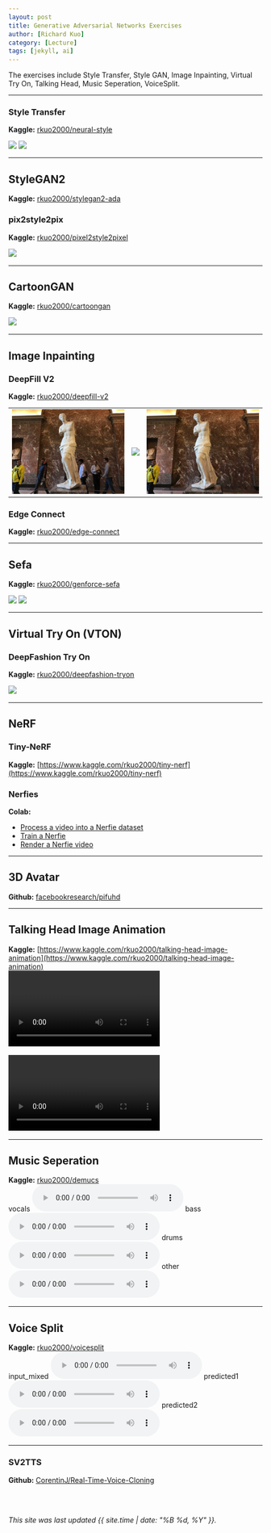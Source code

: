 ```yaml
---
layout: post
title: Generative Adversarial Networks Exercises
author: [Richard Kuo]
category: [Lecture]
tags: [jekyll, ai]
---
```


The exercises include Style Transfer, Style GAN, Image Inpainting, Virtual Try On, Talking Head, Music Seperation, VoiceSplit.

---
### Style Transfer
**Kaggle:** [rkuo2000/neural-style](https://www.kaggle.com/rkuo2000/neural-style)<br>

![](https://github.com/rkuo2000/AI-course/blob/gh-pages/images/Neural_Style_1.png?raw=true)
![](https://github.com/rkuo2000/AI-course/blob/gh-pages/images/Neural_Style_2.png?raw=true)

---
## StyleGAN2
**Kaggle:** [rkuo2000/stylegan2-ada](https://www.kaggle.com/rkuo2000/stylegan2-ada)<br>

### pix2style2pix
**Kaggle:** [rkuo2000/pixel2style2pixel](https://www.kaggle.com/rkuo2000/pixel2style2pixel)<br>

![](https://github.com/rkuo2000/AI-course/blob/gh-pages/images/pix2style2pix.png?raw=true)

---
## CartoonGAN
**Kaggle:** [rkuo2000/cartoongan](https://www.kaggle.com/rkuo2000/cartoongan)<br>

![](https://github.com/rkuo2000/AI-course/blob/gh-pages/images/CartoonGAN.png?raw=true)

---
## Image Inpainting
### DeepFill V2
**Kaggle:** [rkuo2000/deepfill-v2](https://www.kaggle.com/rkuo2000/deepfill-v2)<br>

<table>
<tr>
<td><img src="https://github.com/JiahuiYu/generative_inpainting/blob/master/examples/places2/case5_raw.png?raw=true"></td>
<td><img src="https://github.com/rkuo2000/AI-course/blob/gh-pages/images/DeepFill_v2_case5_mask.png?raw=true"></td>
<td><img src="https://github.com/JiahuiYu/generative_inpainting/blob/master/examples/places2/case5_output.png?raw=true"></td>
</tr>
</table>

### Edge Connect
**Kaggle:** [rkuo2000/edge-connect](https://www.kaggle.com/rkuo2000/edge-connect)<br>

---
## Sefa
**Kaggle:** [rkuo2000/genforce-sefa](https://www.kaggle.com/rkuo2000/genforce-sefa)<br>

![](https://github.com/rkuo2000/AI-course/blob/gh-pages/images/Sefa_0.jpg?raw=true)
![](https://github.com/rkuo2000/AI-course/blob/gh-pages/images/Sefa_1.jpg?raw=true)

---
## Virtual Try On (VTON)
### DeepFashion Try On
**Kaggle:** [rkuo2000/deepfashion-tryon](https://www.kaggle.com/rkuo2000/deepfashion-tryon)<br>

![](https://github.com/rkuo2000/AI-course/blob/gh-pages/images/VTON_ACGPN.jpg?raw=true)

---
## NeRF

### Tiny-NeRF
**Kaggle:** [https://www.kaggle.com/rkuo2000/tiny-nerf](https://www.kaggle.com/rkuo2000/tiny-nerf)<br>

### Nerfies
**Colab:**<br>
* [Process a video into a Nerfie dataset](https://colab.research.google.com/github/google/nerfies/blob/main/notebooks/Nerfies_Capture_Processing.ipynb)
* [Train a Nerfie](https://colab.research.google.com/github/google/nerfies/blob/main/notebooks/Nerfies_Training.ipynb)
* [Render a Nerfie video](https://colab.research.google.com/github/google/nerfies/blob/main/notebooks/Nerfies_Render_Video.ipynb)

---
## 3D Avatar
**Github:** [facebookresearch/pifuhd](https://github.com/facebookresearch/pifuhd)<br>

---
## Talking Head Image Animation
**Kaggle:** [https://www.kaggle.com/rkuo2000/talking-head-image-animation](https://www.kaggle.com/rkuo2000/talking-head-image-animation)<br>
<video controls="controls">
  <source type="video/mp4" src="https://github.com/rkuo2000/AI-course/blob/gh-pages/images/Talking_Head_Trump_Putin.mp4?raw=true"></source>
</video>

<video controls="controls">
  <source type="video/mp4" src="https://github.com/rkuo2000/AI-course/blob/gh-pages/images/Talking_Head_Obama_Swift.mp4?raw=true"></source>
</video>

---
## Music Seperation
**Kaggle:** [rkuo2000/demucs](https://www.kaggle.com/rkuo2000/demucs)<br>
vocals
<audio controls="controls">
  <source title="vocals" type="audio/mp3" src="https://github.com/rkuo2000/AI-course/blob/gh-pages/images/Demucs_vocals.mp3?raw=true"></source>
</audio>
bass
<audio controls="controls">
  <source title="bass" type="audio/mp3" src="https://github.com/rkuo2000/AI-course/blob/gh-pages/images/Demucs_bass.mp3?raw=true"></source>
</audio>
drums
<audio controls="controls">
  <source title="drums" type="audio/mp3" src="https://github.com/rkuo2000/AI-course/blob/gh-pages/images/Demucs_drums.mp3?raw=true"></source>
</audio>
other
<audio controls="controls">
  <source title="other" type="audio/mp3" src="https://github.com/rkuo2000/AI-course/blob/gh-pages/images/Demucs_other.mp3?raw=true"></source>
</audio>

---
## Voice Split
**Kaggle:** [rkuo2000/voicesplit](https://www.kaggle.com/rkuo2000/voicesplit)<br>
input_mixed
<audio controls="controls">
  <source title="vocals" type="audio/mp3" src="https://github.com/rkuo2000/AI-course/blob/gh-pages/images/VoiceSplit_mix_input.wav?raw=true"></source>
</audio>
predicted1
<audio controls="controls">
  <source title="bass" type="audio/mp3" src="https://github.com/rkuo2000/AI-course/blob/gh-pages/images/VoiceSplit_predicted1.wav?raw=true"></source>
</audio>
predicted2
<audio controls="controls">
  <source title="drums" type="audio/mp3" src="https://github.com/rkuo2000/AI-course/blob/gh-pages/images/VoiceSplit_predicted2.wav?raw=true"></source>
</audio>

---
### SV2TTS
**Github:** [CorentinJ/Real-Time-Voice-Cloning](https://github.com/CorentinJ/Real-Time-Voice-Cloning)<br>


<br>
<br>

*This site was last updated {{ site.time | date: "%B %d, %Y" }}.*


